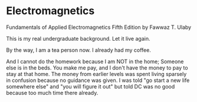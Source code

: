 # Electromagnetics
Fundamentals of Applied Electromagnetics
Fifth Edition
by Fawwaz T. Ulaby

This is my real undergraduate background.  Let it live again.  

By the way, I am a tea person now.  I already had my coffee. 

And I cannot do the homework because I am NOT in the home; Someone else is in the beds. You make me pay, and I don't have the money to pay to stay at that home. The money from earlier levels was spent living sparsely in confusion because no guidance was given.  I was told "go start a new life somewhere else" and "you will figure it out" but told DC was no good because too much time there already.
